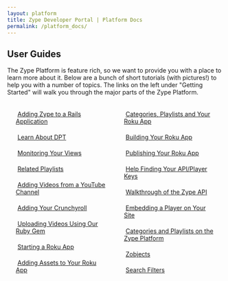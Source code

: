 ```yaml
---
layout: platform
title: Zype Developer Portal | Platform Docs
permalink: /platform_docs/
---
```

## User Guides
The Zype Platform is feature rich, so we want to provide you with a place to learn more about it.
Below are a bunch of short tutorials (with pictures!) to help you with a number of topics. The links on the left under "Getting Started" will walk you through the major parts of the Zype Platform.

<div style="display: inline-flex; width: 100%;">
  <div style="width: 50%;">
    <div style="margin: 20px;"><span class="fa fa-file-text" style="margin-right: 4px;"></span>
      <a href="http://dev.zype.com/posts/2014/10/10/adding-zype-to-rails/">
      Adding Zype to a Rails Application</a>
    </div>
    <div style="margin: 20px;"><span class="fa fa-file-text" style="margin-right: 4px;"></span>
      <a href="http://dev.zype.com/posts/2014/10/17/dpt-from-scratch/">
      Learn About DPT</a>
    </div>
    <div style="margin: 20px;"><span class="fa fa-file-text" style="margin-right: 4px;"></span>
      <a href="http://dev.zype.com/posts/2014/10/20/checking-player-request-logs/">
      Monitoring Your Views</a>
    </div>
    <div style="margin: 20px;"><span class="fa fa-file-text" style="margin-right: 4px;"></span>
      <a href="http://dev.zype.com/posts/2014/10/23/adding-a-playlist-of-related-videos/">
      Related Playlists</a>
    </div>
    <div style="margin: 20px;"><span class="fa fa-file-text" style="margin-right: 4px;"></span>  
      <a href="http://dev.zype.com/posts/2014/11/18/search-youtube-in-zype/">
      Adding Videos from a YouTube Channel</a>
    </div>
    <div style="margin: 20px;"><span class="fa fa-file-text" style="margin-right: 4px;"></span>  
      <a href="http://dev.zype.com/posts/2014/11/19/adding-crunchyroll-as-a-video-source/">
      Adding Your Crunchyroll</a>
    </div>
    <div style="margin: 20px;"><span class="fa fa-file-text" style="margin-right: 4px;"></span>  
      <a href="http://dev.zype.com/posts/2014/11/20/uploading-vidoes-with-the-zype-cli/">
      Uploading Videos Using Our Ruby Gem</a>
    </div>
    <div style="margin: 20px;"><span class="fa fa-file-text" style="margin-right: 4px;"></span>  
      <a href="http://dev.zype.com/posts/2014/11/25/create-roku-app-on-zype/">
      Starting a Roku App </a>
    </div>
    <div style="margin: 20px;"><span class="fa fa-file-text" style="margin-right: 4px;"></span>
      <a href="http://dev.zype.com/posts/2014/12/03/zype-roku-assets/">
      Adding Assets to Your Roku App</a>
    </div>
  </div>

  <div style="width: 50%;">
    <div style="margin: 20px;"><span class="fa fa-file-text" style="margin-right: 4px;"></span>  
      <a href="http://dev.zype.com/posts/2014/12/03/categories-playlists-zobjects-roku/">
      Categories, Playlists and Your Roku App</a>
    </div>
    <div style="margin: 20px;"><span class="fa fa-file-text" style="margin-right: 4px;"></span>  
      <a href="http://dev.zype.com/posts/2014/11/28/develop-roku-app-with-zype-sdk/">
      Building Your Roku App</a>
    </div>
    <div style="margin: 20px;"><span class="fa fa-file-text" style="margin-right: 4px;"></span>  
      <a href="http://dev.zype.com/posts/2014/11/28/publish-roku-app/">
      Publishing Your Roku App</a>
    </div>
    <div style="margin: 20px;"><span class="fa fa-file-text" style="margin-right: 4px;"></span>  
      <a href="http://dev.zype.com/posts/2014/12/01/api-keys/">
      Help Finding Your API/Player Keys</a>
    </div>
    <div style="margin: 20px;"><span class="fa fa-file-text" style="margin-right: 4px;"></span>  
      <a href="http://dev.zype.com/posts/2014/11/29/sample-rails-zype/">
      Walkthrough of the Zype API</a>
    </div>
    <div style="margin: 20px;"><span class="fa fa-file-text" style="margin-right: 4px;"></span>  
      <a href="http://dev.zype.com/posts/2014/11/27/embedding-player/">
      Embedding a Player on Your Site</a>
    </div>
    <div style="margin: 20px;"><span class="fa fa-file-text" style="margin-right: 4px;"></span>  
      <a href="http://dev.zype.com/posts/2014/12/04/defining-categories-and-playlists/">
      Categories and Playlists on the Zype Platform</a>
    </div>
    <div style="margin: 20px;"><span class="fa fa-file-text" style="margin-right: 4px;"></span>  
      <a href="http://dev.zype.com/posts/2014/12/04/zobjects-in-the-zype-platform/">
      Zobjects</a>
    </div>
    <div style="margin: 20px;"><span class="fa fa-file-text" style="margin-right: 4px;"></span>  
      <a href="http://dev.zype.com/posts/2014/12/10/filtering-videos-and-playlists/">
      Search Filters</a>
    </div>
  </div>
</div>
